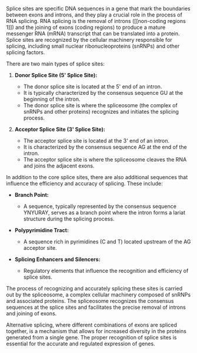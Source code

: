 Splice sites are specific DNA sequences in a gene that mark the boundaries between exons and introns, and they play a crucial role in the process of RNA splicing. RNA splicing is the removal of introns ([[non-coding regions 1]]) and the joining of exons (coding regions) to produce a mature messenger RNA (mRNA) transcript that can be translated into a protein. Splice sites are recognized by the cellular machinery responsible for splicing, including small nuclear ribonucleoproteins (snRNPs) and other splicing factors.

There are two main types of splice sites:

1. **Donor Splice Site (5' Splice Site):**
   - The donor splice site is located at the 5' end of an intron.
   - It is typically characterized by the consensus sequence GU at the beginning of the intron.
   - The donor splice site is where the spliceosome (the complex of snRNPs and other proteins) recognizes and initiates the splicing process.

2. **Acceptor Splice Site (3' Splice Site):**
   - The acceptor splice site is located at the 3' end of an intron.
   - It is characterized by the consensus sequence AG at the end of the intron.
   - The acceptor splice site is where the spliceosome cleaves the RNA and joins the adjacent exons.

In addition to the core splice sites, there are also additional sequences that influence the efficiency and accuracy of splicing. These include:

- **Branch Point:**
  - A sequence, typically represented by the consensus sequence YNYURAY, serves as a branch point where the intron forms a lariat structure during the splicing process.

- **Polypyrimidine Tract:**
  - A sequence rich in pyrimidines (C and T) located upstream of the AG acceptor site.

- **Splicing Enhancers and Silencers:**
  - Regulatory elements that influence the recognition and efficiency of splice sites.

The process of recognizing and accurately splicing these sites is carried out by the spliceosome, a complex cellular machinery composed of snRNPs and associated proteins. The spliceosome recognizes the consensus sequences at the splice sites and facilitates the precise removal of introns and joining of exons.

Alternative splicing, where different combinations of exons are spliced together, is a mechanism that allows for increased diversity in the proteins generated from a single gene. The proper recognition of splice sites is essential for the accurate and regulated expression of genes.